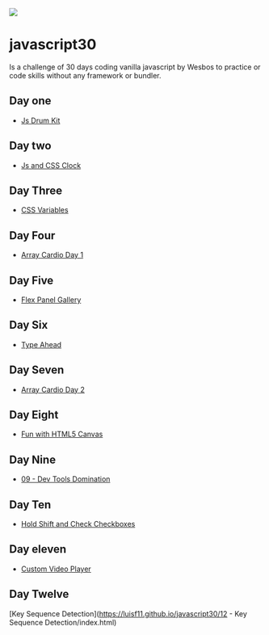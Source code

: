 
![](https://javascript30.com/images/JS3-social-share.png)

# javascript30

Is a challenge of 30 days coding vanilla javascript by Wesbos to practice or code skills without any framework or bundler.

## Day one

* [Js Drum Kit](https://luisf11.github.io/javascript30/01%20-%20JavaScript%20Drum%20Kit/index.html)

## Day two

* [Js and CSS Clock](https://luisf11.github.io/javascript30/02%20-%20JS%20and%20CSS%20Clock/index.html)

## Day Three

* [CSS Variables](https://luisf11.github.io/javascript30/03%20-%20CSS%20Variables/index.html)

## Day Four

* [Array Cardio Day 1](https://luisf11.github.io/javascript30/04%20-%20Array%20Cardio%20Day%201/index.html)

## Day Five

* [Flex Panel Gallery](https://luisf11.github.io/javascript30/05%20-%20Flex%20Panel%20Gallery/index.html)

## Day Six

* [Type Ahead](https://luisf11.github.io/javascript30/06%20-%20Type%20Ahead/index.html)

## Day Seven

* [Array Cardio Day 2](https://luisf11.github.io/javascript30/07%20-%20Array%20Cardio%20Day%202/index.html)

## Day Eight

* [Fun with HTML5 Canvas](https://luisf11.github.io/javascript30/08%20-%20Fun%20with%20HTML5%20Canvas/index.html)

## Day Nine

* [09 - Dev Tools Domination](https://luisf11.github.io/javascript30/09%20-%20Dev%20Tools%20Domination/index.html)

## Day Ten

* [Hold Shift and Check Checkboxes](https://luisf11.github.io/javascript30/10%20-%20Hold%20Shift%20and%20Check%20Checkboxes/index.html)

## Day eleven

* [Custom Video Player](https://luisf11.github.io/javascript30/11%20-%20Custom%20Video%20Player/index.html)

## Day Twelve

[Key Sequence Detection](https://luisf11.github.io/javascript30/12 - Key Sequence Detection/index.html)